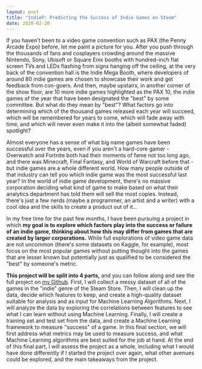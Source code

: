 ```yaml
---
layout: post
title: "IndieP: Predicting the Success of Indie Games on Steam"
date: 2020-02-20
---
```

<div class="row">
<div class="left" markdown="1">

<!--<div class="center" markdown="1">-->
<!--<img src="../../../assets/Indie-Mega-Booth.jpg" width="100%" ></img>-->
<!--</div>-->

<!--<div class="center" markdown="1">-->
If you haven't been to a video game convention such as PAX (the Penny Arcade Expo) before, let me paint a picture for you. After you push through the thousands of fans and cosplayers crowding around the massive Nintendo, Sony, Ubisoft or Square Enix booths with hundred-inch flat screen TVs and LEDs flashing from signs hanging off the ceiling, at the very back of the convention hall is the Indie Mega Booth, where developers of around 80 indie games are chosen to showcase their work and get
feedback from con-goers. And then, maybe upstairs, in another corner of the show floor, are 10 more indie games highlighted as the PAX 10, the indie games of the year that have been designated the "best" by some committee. But what do they mean by "best"? What factors go into determining which of the thousand games released each year will succeed, which will be remembered for years to come, which will fade away with time, and which will never even make it into the (albeit somewhat faded)
spotlight?

Almost everyone has a sense of what big name games have been successful over the years, even if you aren't a hard-core gamer - Overwatch and Fortnite both had their moments of fame not too long ago, and there was Minecraft, Final Fantasy, and World of Warcraft before that - but indie games are a whole different world. How many people outside of that industry can tell you which indie game was the most successful last year? In the world of indie game development, there's no massive
corporation deciding what kind of game to make based on what their analytics department has told them will sell the most copies. Instead, there's just a few nerds (maybe a programmer, an artist and a writer) with a cool idea and the skills to create a product out of it...

In my free time for the past few months, I have been pursuing a project in which **my goal is to explore which factors play into the success or failure of an indie game, thinking about how this may differ from games that are created by larger corporations.** While full explorations of video game data are not uncommon (there's some datasets on Kaggle, for example), most focus on the most popular games without putting thought into the games that are lesser known but potentially just as qualified
to be considered the "best" by someone's metric.

**This project will be split into 4 parts,** and you can follow along and see the full project on [my Github](https://github.com/argwood/IndieP). First, I will collect a messy dataset of all of the games in the "indie" genre of the Steam Store. Then, I will clean up the data, decide which features to keep, and create a high-quality dataset suitable for analysis and as input for Machine Learning Algorithms. Next, I will analyze the data by exploring the correlations between features to see
what I can learn without using Machine Learning. Finally, I will create a training set and test set from the data, and create a Machine Learning framework to measure "success" of a game. In this final section, we will first address what metrics may be used to measure success, and what Machine Learning algorithms are best suited for the job at hand. At the end of this final part, I will assess the project as a whole, including what I would have done differently if I started the project over
again, what other avenues could be explored, and the main takeaways from the project.

</div>
</div>
